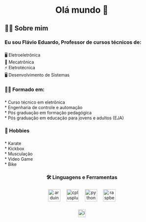 <h1 align="center">Olá mundo 👋</h1>

###

<h2 align="left">👩‍💻  Sobre mim</h2>

###

<h3 align="left">Eu sou Flávio Eduardo,  Professor de cursos técnicos de:</h3>

###

<p align="left">🖥 Eletroeletrônica<br>🤖 Mecatrônica<br>⚡ Eletrotécnica<br>🖥 Desenvolvimento de Sistemas</p>

###

<h3 align="left">👨‍🎓 Formado em:</h3>

###

<p align="left">* Curso técnico em eletrônica<br>* Engenharia de controle e automação<br>* Pós graduação em formação pedagógica<br>* Pós graduação em educação para jovens e adultos (EJA)</p>

###

<h3 align="left">🥋 Hobbies</h3>

###

<p align="left">* Karate<br>* Kickbox<br>* Musculação<br>* Video Game<br>* Bike</p>

###

<h3 align="center">🛠 Linguagens e Ferramentas</h3>

###

<div align="center">
  <img src="https://cdn.jsdelivr.net/gh/devicons/devicon/icons/arduino/arduino-original.svg" height="40" alt="arduino logo"  />
  <img width="12" />
  <img src="https://cdn.jsdelivr.net/gh/devicons/devicon/icons/cplusplus/cplusplus-original.svg" height="40" alt="cplusplus logo"  />
  <img width="12" />
  <img src="https://cdn.jsdelivr.net/gh/devicons/devicon/icons/python/python-original.svg" height="40" alt="python logo"  />
  <img width="12" />
  <img src="https://cdn.jsdelivr.net/gh/devicons/devicon/icons/raspberrypi/raspberrypi-original.svg" height="40" alt="raspberrypi logo"  />
</div>

###

<div align="center">
  <a href="https://www.instagram.com/flavioedumoraes?igsh=azVhZWxyMnllNGZk" target="_blank">
    <img src="https://img.shields.io/static/v1?message=Instagram&logo=instagram&label=&color=E4405F&logoColor=white&labelColor=&style=for-the-badge" height="25" alt="instagram logo"  />
  </a>
</div>

###
